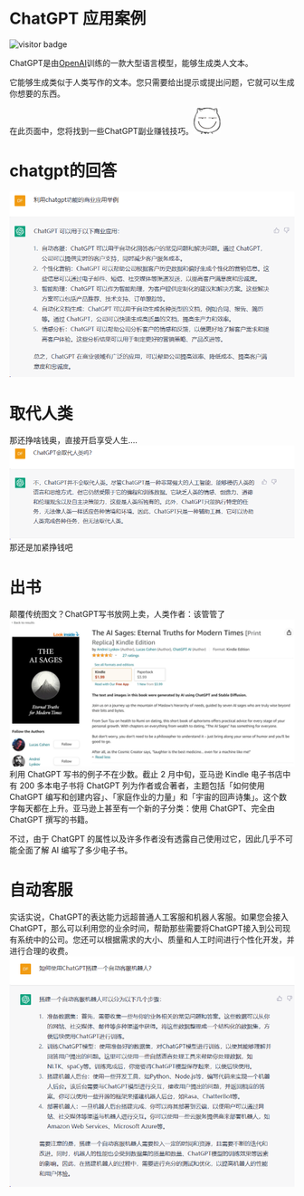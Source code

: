 # ChatGPT 应用案例

![visitor badge](https://visitor-badge.vercel.app/p/dfy167.awesome-chatgpt-business)

ChatGPT是由[OpenAI](https://openai.com/)训练的一款大型语言模型，能够生成类人文本。

它能够生成类似于人类写作的文本。您只需要给出提示或提出问题，它就可以生成你想要的东西。

在此页面中，您将找到一些ChatGPT副业赚钱技巧。<img src="./assets/smile.png">

# chatgpt的回答

![图 1](images/README/IMG_20230319-172354470.png)  

# 取代人类

那还挣啥钱奥，直接开启享受人生....
![图 3](images/README/IMG_20230319-183307799.png)  
那还是加紧挣钱吧

# 出书

颠覆传统图文？ChatGPT写书放网上卖，人类作者：该管管了
![图 2](images/README/IMG_20230319-181610510.png)  
利用 ChatGPT 写书的例子不在少数。截止 2 月中旬，亚马逊 Kindle 电子书店中有 200 多本电子书将 ChatGPT 列为作者或合著者，主题包括「如何使用 ChatGPT 编写和创建内容」、「家庭作业的力量」和「宇宙的回声诗集」。这个数字每天都在上升。亚马逊上甚至有一个新的子分类：使用 ChatGPT、完全由 ChatGPT 撰写的书籍。

不过，由于 ChatGPT 的属性以及许多作者没有透露自己使用过它，因此几乎不可能全面了解 AI 编写了多少电子书。

# 自动客服

实话实说，ChatGPT的表达能力远超普通人工客服和机器人客服。如果您会接入ChatGPT，那么可以利用您的业余时间，帮助那些需要将ChatGPT接入到公司现有系统中的公司。您还可以根据需求的大小、质量和人工时间进行个性化开发，并进行合理的收费。
![图 4](images/README/IMG_20230319-183545193.png)  

